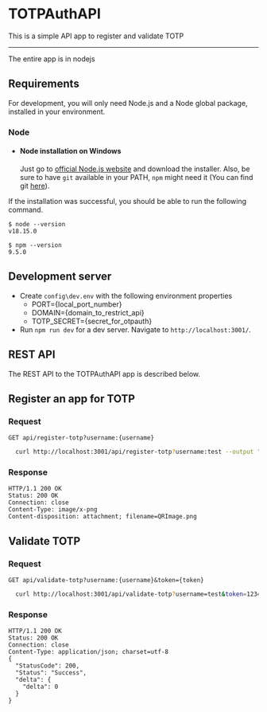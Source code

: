 # TOTPAuthAPI

This is a simple API app to register and validate TOTP 

---

The entire app is in nodejs

## Requirements

For development, you will only need Node.js and a Node global package, installed in your environment.

### Node
- #### Node installation on Windows

  Just go to [official Node.js website](https://nodejs.org/) and download the installer.
Also, be sure to have `git` available in your PATH, `npm` might need it (You can find git [here](https://git-scm.com/)).

If the installation was successful, you should be able to run the following command.

    $ node --version
    v18.15.0

    $ npm --version
    9.5.0

## Development server

* Create `config\dev.env` with the following environment properties
  * PORT={local_port_number}
  * DOMAIN={domain_to_restrict_api}
  * TOTP_SECRET={secret_for_otpauth}
* Run `npm run dev` for a dev server. Navigate to `http://localhost:3001/`.


## REST API

The REST API to the TOTPAuthAPI app is described below.

## Register an app for TOTP

### Request

`GET api/register-totp?username:{username}`
```bash
  curl http://localhost:3001/api/register-totp?username:test --output "D:\QRImage.png"
```

### Response

    HTTP/1.1 200 OK
    Status: 200 OK
    Connection: close
    Content-Type: image/x-png
    Content-disposition: attachment; filename=QRImage.png
    

## Validate TOTP

### Request

`GET api/validate-totp?username:{username}&token={token}`
```bash
  curl http://localhost:3001/api/validate-totp?username=test&token=123456
```
### Response

    HTTP/1.1 200 OK
    Status: 200 OK
    Connection: close
    Content-Type: application/json; charset=utf-8
    {
      "StatusCode": 200,
      "Status": "Success",
      "delta": {
        "delta": 0
      }
    }
    
